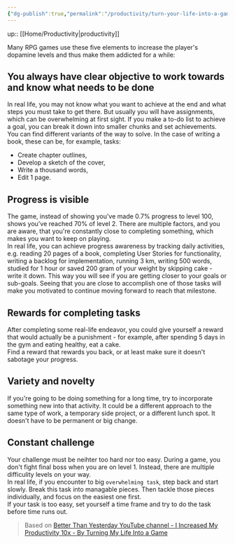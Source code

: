 ```yaml
---
{"dg-publish":true,"permalink":"/productivity/turn-your-life-into-a-game/"}
---
```


up:: [[Home/Productivity\|productivity]]

Many RPG games use these five elements to increase the player's dopamine levels and thus make them addicted for a while:

## You always have clear objective to work towards and know what needs to be done

In real life, you may not know what you want to achieve at the end and what steps you must take to get there. But usually you will have assignments, which can be overwhelming at first sight. If you make a to-do list to achieve a goal, you can break it down into smaller chunks and set achievements. You can find different variants of the way to solve. In the case of writing a book, these can be, for example, tasks:

- Create chapter outlines,
- Develop a sketch of the cover,
- Write a thousand words,
- Edit 1 page.

## Progress is visible

The game, instead of showing you've made 0.7% progress to level 100, shows you've reached 70% of level 2. There are multiple factors, and you are aware, that you're constantly close to completing something, which makes you want to keep on playing.  
In real life, you can achieve progress awareness by tracking daily activities, e.g. reading 20 pages of a book, completing User Stories for functionality, writing a backlog for implementation, running 3 km, writing 500 words, studied for 1 hour or saved 200 gram of your weight by skipping cake - write it down. This way you will see if you are getting closer to your goals or sub-goals. Seeing that you are close to accomplish one of those tasks will make you motivated to continue moving forward to reach that milestone.

## Rewards for completing tasks

After completing some real-life endeavor, you could give yourself a reward that would actually be a punishment - for example, after spending 5 days in the gym and eating healthy, eat a cake.  
Find a reward that rewards you back, or at least make sure it doesn't sabotage your progress.

## Variety and novelty

If you're going to be doing something for a long time, try to incorporate something new into that activity. It could be a different approach to the same type of work, a temporary side project, or a different lunch spot. It doesn't have to be permanent or big change.

## Constant challenge

Your challenge must be neihter too hard nor too easy. During a game, you don't fight final boss when you are on level 1. Instead, there are multiple difficulity levels on your way.  
In real life, if you encounter to big `overwhelming task`, step back and start slowly. Break this task into managable pieces. Then tackle those pieces individually, and focus on the easiest one first.  
If your task is too easy, set yourself a time frame and try to do the task before time runs out.

>Based on [Better Than Yesterday YouTube channel - I Increased My Productivity 10x - By Turning My Life Into a Game](https://www.youtube.com/watch?v=s6tLGo9yij0)